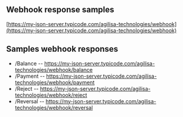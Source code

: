 ## Webhook response samples

[https://my-json-server.typicode.com/agilisa-technologies/webhook](https://my-json-server.typicode.com/agilisa-technologies/webhook)

## Samples webhook responses
- /Balance
  -- https://my-json-server.typicode.com/agilisa-technologies/webhook/balance
- /Payment
  -- https://my-json-server.typicode.com/agilisa-technologies/webhook/payment
- /Reject
  -- https://my-json-server.typicode.com/agilisa-technologies/webhook/reject
- /Reversal
  -- https://my-json-server.typicode.com/agilisa-technologies/webhook/reversal


